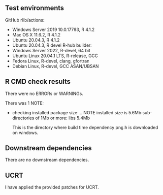 ## Test environments
GitHub rlib/actions:
* Windows Server 2019 10.0.17763, R 4.1.2
* Mac OS X 11.6.2, R 4.1.2
* Ubuntu 20.04.3, R 4.1.2
* Ubuntu 20.04.3, R devel
R-hub builder:
* Windows Server 2022, R-devel, 64 bit
* Ubuntu Linux 20.04.1 LTS, R-release, GCC
* Fedora Linux, R-devel, clang, gfortran
* Debian Linux, R-devel, GCC ASAN/UBSAN

## R CMD check results
There were no ERRORs or WARNINGs. 

There was 1 NOTE:

* checking installed package size ... NOTE
    installed size is  5.6Mb
    sub-directories of 1Mb or more:
      libs   5.4Mb

  This is the directory where build time dependency png.h is downloaded on windows.

## Downstream dependencies
There are no downstream dependencies.

## UCRT

I have applied the provided patches for UCRT.

